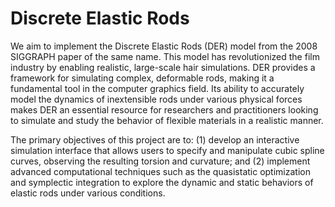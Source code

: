# Discrete Elastic Rods
We aim to implement the Discrete Elastic Rods (DER) model from the 2008 SIGGRAPH paper of the same name. This model has revolutionized the film industry by enabling realistic, large-scale hair simulations. DER provides a  framework for simulating complex, deformable rods, making it a fundamental tool in the computer graphics field. Its ability to accurately model the dynamics of inextensible rods under various physical forces makes DER an essential resource for researchers and practitioners looking to simulate and study the behavior of flexible materials in a realistic manner.

The primary objectives of this project are to: (1) develop an interactive simulation interface that allows users to specify and manipulate cubic spline curves, observing the resulting torsion and curvature; and (2) implement advanced computational techniques such as the quasistatic optimization and symplectic integration to explore the dynamic and static behaviors of elastic rods under various conditions.

